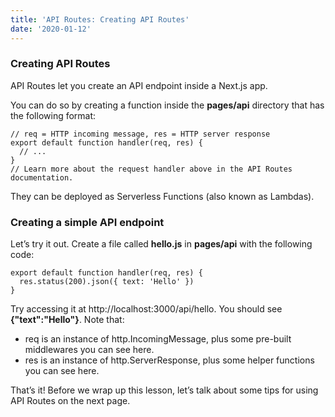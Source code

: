 ```yaml
---
title: 'API Routes: Creating API Routes'
date: '2020-01-12'
---
```


### Creating API Routes

API Routes let you create an API endpoint inside a Next.js app.

You can do so by creating a function inside the **pages/api** directory that has the following format:

```
// req = HTTP incoming message, res = HTTP server response
export default function handler(req, res) {
  // ...
}
// Learn more about the request handler above in the API Routes documentation.
```

They can be deployed as Serverless Functions (also known as Lambdas).

### Creating a simple API endpoint

Let’s try it out. Create a file called **hello.js** in **pages/api** with the following code:

```
export default function handler(req, res) {
  res.status(200).json({ text: 'Hello' })
}
```

Try accessing it at http://localhost:3000/api/hello. You should see **{"text":"Hello"}**. Note that:

- req is an instance of http.IncomingMessage, plus some pre-built middlewares you can see here.
- res is an instance of http.ServerResponse, plus some helper functions you can see here.

That’s it! Before we wrap up this lesson, let’s talk about some tips for using API Routes on the next page.